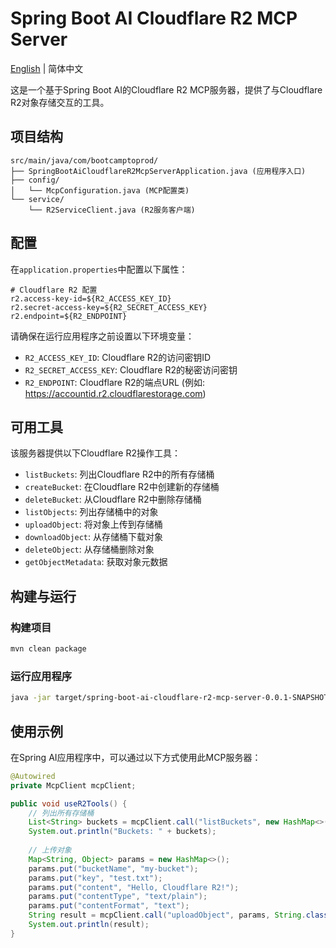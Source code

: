 # Spring Boot AI Cloudflare R2 MCP Server

[English](README.md) | 简体中文

这是一个基于Spring Boot AI的Cloudflare R2 MCP服务器，提供了与Cloudflare R2对象存储交互的工具。

## 项目结构

```
src/main/java/com/bootcamptoprod/
├── SpringBootAiCloudflareR2McpServerApplication.java (应用程序入口)
├── config/
│   └── McpConfiguration.java (MCP配置类)
└── service/
    └── R2ServiceClient.java (R2服务客户端)
```

## 配置

在`application.properties`中配置以下属性：

```properties
# Cloudflare R2 配置
r2.access-key-id=${R2_ACCESS_KEY_ID}
r2.secret-access-key=${R2_SECRET_ACCESS_KEY}
r2.endpoint=${R2_ENDPOINT}
```

请确保在运行应用程序之前设置以下环境变量：
- `R2_ACCESS_KEY_ID`: Cloudflare R2的访问密钥ID
- `R2_SECRET_ACCESS_KEY`: Cloudflare R2的秘密访问密钥
- `R2_ENDPOINT`: Cloudflare R2的端点URL (例如: https://accountid.r2.cloudflarestorage.com)

## 可用工具

该服务器提供以下Cloudflare R2操作工具：

- `listBuckets`: 列出Cloudflare R2中的所有存储桶
- `createBucket`: 在Cloudflare R2中创建新的存储桶
- `deleteBucket`: 从Cloudflare R2中删除存储桶
- `listObjects`: 列出存储桶中的对象
- `uploadObject`: 将对象上传到存储桶
- `downloadObject`: 从存储桶下载对象
- `deleteObject`: 从存储桶删除对象
- `getObjectMetadata`: 获取对象元数据

## 构建与运行

### 构建项目

```bash
mvn clean package
```

### 运行应用程序

```bash
java -jar target/spring-boot-ai-cloudflare-r2-mcp-server-0.0.1-SNAPSHOT.jar
```

## 使用示例

在Spring AI应用程序中，可以通过以下方式使用此MCP服务器：

```java
@Autowired
private McpClient mcpClient;

public void useR2Tools() {
    // 列出所有存储桶
    List<String> buckets = mcpClient.call("listBuckets", new HashMap<>(), new TypeReference<List<String>>() {});
    System.out.println("Buckets: " + buckets);
    
    // 上传对象
    Map<String, Object> params = new HashMap<>();
    params.put("bucketName", "my-bucket");
    params.put("key", "test.txt");
    params.put("content", "Hello, Cloudflare R2!");
    params.put("contentType", "text/plain");
    params.put("contentFormat", "text");
    String result = mcpClient.call("uploadObject", params, String.class);
    System.out.println(result);
}
```